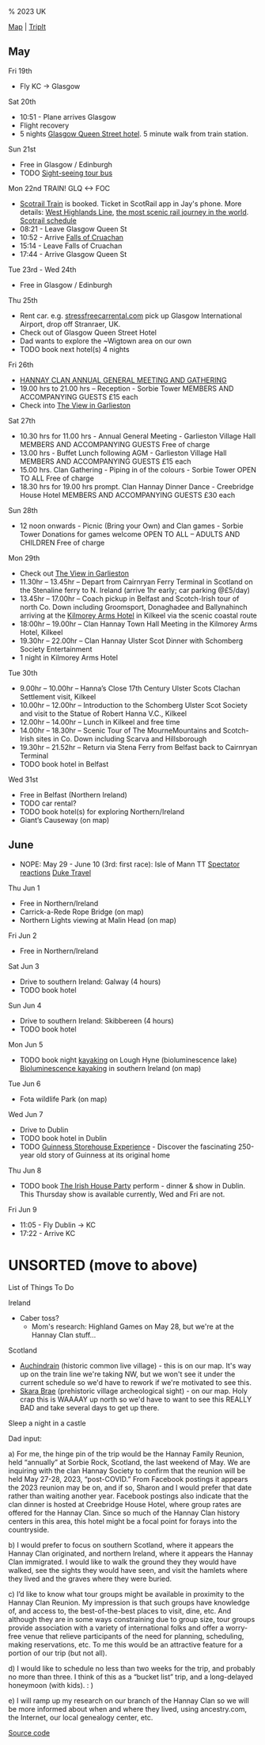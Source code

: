 % 2023 UK

[Map](https://www.google.com/maps/d/u/0/edit?mid=1j1DS9LPMQ_lPf9eKMI3_ekz23dfgVXA&usp=sharing) | 
[TripIt](https://www.tripit.com/p/787F4DA3D0B304A47296C36989E34A1A)

## May

Fri 19th

* Fly KC -> Glasgow

Sat 20th 

* 10:51 - Plane arrives Glasgow
* Flight recovery
* 5 nights [Glasgow Queen Street hotel](https://www.travelodge.co.uk/hotels/593). 5 minute walk from train station.

Sun 21st

* Free in Glasgow / Edinburgh
* TODO [Sight-seeing tour bus](https://citysightseeingglasgow.co.uk/)

Mon 22nd TRAIN! GLQ <-> FOC

* [Scotrail Train](https://www.scotrail.co.uk/scotland-by-rail/great-scenic-rail-journeys/west-highland-line-glasgow-oban-and-fort-williammallaig) is booked. Ticket in ScotRail app in Jay's phone. More details: [West Highlands Line](https://westhighlandline.org.uk/), [the most scenic rail journey in the world](https://www.goodhousekeeping.com/uk/lifestyle/travel/g37863844/scenic-scotland-railway). [Scotrail schedule](https://www.scotrail.co.uk/sites/default/files/assets/download_ct/20220512/WHPtGSXS8aKkVtZ6zraYyGu2Velt_o3Z0DndrBcMQW4/sr248_west_highlands.pdf)
* 08:21 - Leave Glasgow Queen St
* 10:52 - Arrive [Falls of Cruachan](https://www.visitcruachan.co.uk/visit-us/)
* 15:14 - Leave Falls of Cruachan
* 17:44 - Arrive Glasgow Queen St

Tue 23rd - Wed 24th

* Free in Glasgow / Edinburgh

Thu 25th

* Rent car. e.g. [stressfreecarrental.com](https://www.stressfreecarrental.com/en/search-results?searchRef=2ED1FD47A30240A7A44E71A42E1DE926&currencyCode=USD&pickupLocation=Glasgow+International+Airport&pickupLocationCode=GLA&pickupLatitude=&pickupLongitude=&pickupCountryCode=&pickupLocationName=&pickupLocationType=&returnToDifferentLocation=on&dropoffLocation=Stranraer%2C+UK&dropoffLocationCode=N%2FA&dropoffLatitude=54.903367&dropoffLongitude=-5.024055&dropoffCountryCode=GB&dropoffLocationName=Stranraer%2C+UK&dropoffLocationType=map-marker-alt&pickupDate=03%2F05%2F2023&dropoffDate=06%2F05%2F2023&pickupHour=10&pickupMinute=00&dropoffHour=10&dropoffMinute=00&countryCode=US&driverStandardAge=on&driverAge=35&tr_cid=&gclid=&tr_ag=&tr_l=&tr_kw=&tr_mt=&tr_tid=&tr_d=&affiliateCode=&enableBookingJourney=en%2Cfr%2Ces%2Cit%2Cnl%2Cpt%2Ctr%2Cbr%2Cde%2Cgr%2Cmx%2Cpl%2Ccz%2Cbg%2Cdk%2Car%2Cee%2Cfi%2Chu%2Clt%2Clv%2Cno%2Cro%2Cse&redirectMapSearch=True&searchType=noneAirport&clickId=&language=en) pick up Glasgow International Airport, drop off Stranraer, UK.
* Check out of Glasgow Queen Street Hotel
* Dad wants to explore the ~Wigtown area on our own
* TODO book next hotel(s) 4 nights

Fri 26th

* [HANNAY CLAN ANNUAL GENERAL MEETING AND GATHERING](https://www.clanhannay.org/kilkeel-trip)   
* 19.00 hrs to 21.00 hrs – Reception - Sorbie Tower MEMBERS AND ACCOMPANYING GUESTS £15 each
* Check into [The View in Garlieston](https://www.vrbo.com/en-gb/p10540879?arrival=2023-05-25&departure=2023-05-30)

Sat 27th

* 10.30 hrs for 11.00 hrs - Annual General Meeting - Garlieston Village Hall MEMBERS AND ACCOMPANYING GUESTS Free of charge
* 13.00 hrs - Buffet Lunch following AGM - Garlieston Village Hall MEMBERS AND ACCOMPANYING GUESTS £15 each
* 15.00 hrs. Clan Gathering - Piping in of the colours - Sorbie Tower OPEN TO ALL Free of charge
* 18.30 hrs for 19.00 hrs prompt. Clan Hannay Dinner Dance - Creebridge House Hotel MEMBERS AND ACCOMPANYING GUESTS £30 each

Sun 28th

* 12 noon onwards - Picnic (Bring your Own) and Clan games - Sorbie Tower Donations for games welcome OPEN TO ALL – ADULTS AND CHILDREN Free of charge

Mon 29th

* Check out [The View in Garlieston](https://www.vrbo.com/en-gb/p10540879?arrival=2023-05-25&departure=2023-05-30)
* 11.30hr – 13.45hr – Depart from Cairnryan Ferry Terminal in Scotland on the Stenaline ferry to N. Ireland (arrive 1hr early; car parking @£5/day)
* 13.45hr – 17.00hr – Coach pickup in Belfast and Scotch-Irish tour of north Co. Down including Groomsport, Donaghadee and Ballynahinch arriving at the 
[Kilmorey Arms Hotel](https://kilmoreyarmshotel.co.uk/) in Kilkeel via the scenic coastal route
* 18:00hr – 19.00hr – Clan Hannay Town Hall Meeting in the Kilmorey Arms Hotel, Kilkeel
* 19.30hr – 22.00hr – Clan Hannay Ulster Scot Dinner with Schomberg Society Entertainment
* 1 night in Kilmorey Arms Hotel

Tue 30th

* 9.00hr – 10.00hr – Hanna’s Close 17th Century Ulster Scots Clachan Settlement visit, Kilkeel
* 10.00hr – 12.00hr – Introduction to the Schomberg Ulster Scot Society and visit to the Statue of Robert Hanna V.C., Kilkeel
* 12.00hr – 14.00hr – Lunch in Kilkeel and free time
* 14.00hr – 18.30hr – Scenic Tour of The MourneMountains and Scotch-Irish sites in Co. Down including Scarva and Hillsborough
* 19.30hr – 21.52hr – Return via Stena Ferry from Belfast back to Cairnryan Terminal
* TODO book hotel in Belfast

Wed 31st

* Free in Belfast (Northern Ireland)
* TODO car rental?
* TODO book hotel(s) for exploring Northern/Ireland
* Giant’s Causeway (on map)

## June 

* NOPE: May 29 - June 10 (3rd: first race): Isle of Mann TT [Spectator reactions](https://www.youtube.com/watch?v=EcMN2WGQm2k) [Duke Travel](https://www.duketravel.com/experiences/tt-day-trips/)

Thu Jun 1 

* Free in Northern/Ireland
* Carrick-a-Rede Rope Bridge (on map)
* Northern Lights viewing at Malin Head (on map)

Fri Jun 2

* Free in Northern/Ireland

Sat Jun 3

* Drive to southern Ireland: Galway (4 hours)
* TODO book hotel

Sun Jun 4

* Drive to southern Ireland: Skibbereen (4 hours)
* TODO book hotel

Mon Jun 5

* TODO book night [kayaking](https://www.atlanticseakayaking.com/booking/lough-hyne-night-kayaking/) on Lough Hyne (bioluminescence lake) [Bioluminescence kayaking](https://www.youtube.com/watch?v=Unj1BVOUzdc) in southern Ireland (on map)

Tue Jun 6

* Fota wildlife Park (on map)

Wed Jun 7

* Drive to Dublin
* TODO book hotel in Dublin
* TODO [Guinness Storehouse Experience](https://www.guinness-storehouse.com/en/tickets) - Discover the fascinating 250-year old story of Guinness at its original home

Thu Jun 8

* TODO book [The Irish House Party](https://theirishhouseparty.com/) perform - dinner & show in Dublin. This Thursday show is available currently, Wed and Fri are not.

Fri Jun 9

* 11:05 - Fly Dublin -> KC
* 17:22 - Arrive KC


# UNSORTED (move to above)

List of Things To Do 

Ireland

* Caber toss?
  * Mom's research: Highland Games on May 28, but we're at the Hannay Clan stuff...

Scotland

* [Auchindrain](http://www.auchindrain.org.uk) (historic common live village) - this is on our map. It's way up on the train line we're taking NW, but we won't see it under the current schedule so we'd have to rework if we're motivated to see this.
* [Skara Brae](https://www.historicenvironment.scot/visit-a-place/places/skara-brae/) (prehistoric village archeological sight) - on our map. Holy crap this is WAAAAY up north so we'd have to want to see this REALLY BAD and take several days to get up there.

Sleep a night in a castle 

Dad input: 

a) For me, the hinge pin of the trip would be the Hannay Family Reunion, held “annually” at Sorbie Rock, Scotland, the last weekend of May. We are inquiring with the clan Hannay Society to confirm that the reunion will be held May 27-28, 2023, “post-COVID.” From Facebook postings it appears the 2023 reunion may be on, and if so, Sharon and I would prefer that date rather than waiting another year. Facebook postings also indicate that the clan dinner is hosted at Creebridge House Hotel, where group rates are offered for the Hannay Clan. Since so much of the Hannay Clan history centers in this area, this hotel might be a focal point for forays into the countryside.  

b) I would prefer to focus on southern Scotland, where it appears the Hannay Clan originated, and northern Ireland, where it appears the Hannay Clan immigrated. I would like to walk the ground they they would have walked, see the sights they would have seen, and visit the hamlets where they lived and the graves where they were buried.

c) I’d like to know what tour groups might be available in proximity to the Hannay Clan Reunion. My impression is that such groups have knowledge of, and access to, the best-of-the-best places to visit, dine, etc. And although they are in some ways constraining due to group size, tour groups provide association with a variety of international folks and offer a worry-free venue that relieve participants of the need for planning, scheduling, making reservations, etc. To me this would be an attractive feature for a portion of our trip (but not all). 

d) I would like to schedule no less than two weeks for the trip, and probably no more than three. I think of this as a “bucket list” trip, and a long-delayed honeymoon (with kids).  :  ) 

e) I will ramp up my research on our branch of the Hannay Clan so we will be more informed about when and where they lived, using ancestry.com, the Internet, our local genealogy center, etc.  

[Source code](https://github.com/jhannah/jays.net/blob/main/2023UK/index.md)

